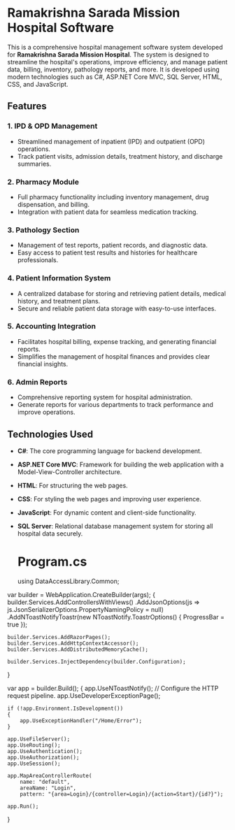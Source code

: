 # Ramakrishna Sarada Mission Hospital Software

This is a comprehensive hospital management software system developed for **Ramakrishna Sarada Mission Hospital**. The system is designed to streamline the hospital's operations, improve efficiency, and manage patient data, billing, inventory, pathology reports, and more. It is developed using modern technologies such as C#, ASP.NET Core MVC, SQL Server, HTML, CSS, and JavaScript.

## Features

### 1. **IPD & OPD Management**
- Streamlined management of inpatient (IPD) and outpatient (OPD) operations.
- Track patient visits, admission details, treatment history, and discharge summaries.

### 2. **Pharmacy Module**
- Full pharmacy functionality including inventory management, drug dispensation, and billing.
- Integration with patient data for seamless medication tracking.

### 3. **Pathology Section**
- Management of test reports, patient records, and diagnostic data.
- Easy access to patient test results and histories for healthcare professionals.

### 4. **Patient Information System**
- A centralized database for storing and retrieving patient details, medical history, and treatment plans.
- Secure and reliable patient data storage with easy-to-use interfaces.

### 5. **Accounting Integration**
- Facilitates hospital billing, expense tracking, and generating financial reports.
- Simplifies the management of hospital finances and provides clear financial insights.

### 6. **Admin Reports**
- Comprehensive reporting system for hospital administration.
- Generate reports for various departments to track performance and improve operations.

## Technologies Used

- **C#**: The core programming language for backend development.
- **ASP.NET Core MVC**: Framework for building the web application with a Model-View-Controller architecture.
- **HTML**: For structuring the web pages.
- **CSS**: For styling the web pages and improving user experience.
- **JavaScript**: For dynamic content and client-side functionality.
- **SQL Server**: Relational database management system for storing all hospital data securely.

  # Program.cs
  using DataAccessLibrary.Common;

var builder = WebApplication.CreateBuilder(args);
{
    builder.Services.AddControllersWithViews()
        .AddJsonOptions(js => js.JsonSerializerOptions.PropertyNamingPolicy = null)
        .AddNToastNotifyToastr(new NToastNotify.ToastrOptions()
        {
            ProgressBar = true
        });

    builder.Services.AddRazorPages();
    builder.Services.AddHttpContextAccessor();
    builder.Services.AddDistributedMemoryCache();

    builder.Services.InjectDependency(builder.Configuration);
}

var app = builder.Build();
{
    app.UseNToastNotify();
    // Configure the HTTP request pipeline.
    app.UseDeveloperExceptionPage();

    if (!app.Environment.IsDevelopment())
    {
        app.UseExceptionHandler("/Home/Error");
    }

    app.UseFileServer();
    app.UseRouting();
    app.UseAuthentication();
    app.UseAuthorization();
    app.UseSession();

    app.MapAreaControllerRoute(
        name: "default",
        areaName: "Login",
        pattern: "{area=Login}/{controller=Login}/{action=Start}/{id?}");

    app.Run();
}

